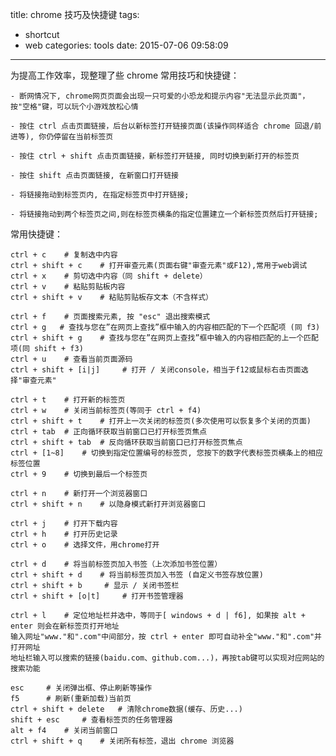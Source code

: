 title: chrome 技巧及快捷键
tags:
  - shortcut
  - web
categories: tools
date: 2015-07-06 09:58:09
---

为提高工作效率，现整理了些 chrome 常用技巧和快捷键：

    - 断网情况下, chrome网页页面会出现一只可爱的小恐龙和提示内容"无法显示此页面"，按"空格"键，可以玩个小游戏放松心情

    - 按住 ctrl 点击页面链接，后台以新标签打开链接页面(该操作同样适合 chrome 回退/前进等), 你仍停留在当前标签页

    - 按住 ctrl + shift 点击页面链接，新标签打开链接, 同时切换到新打开的标签页

    - 按住 shift 点击页面链接, 在新窗口打开链接

    - 将链接拖动到标签页内, 在指定标签页中打开链接; 

    - 将链接拖动到两个标签页之间,则在标签页横条的指定位置建立一个新标签页然后打开链接;

<!-- more -->

常用快捷键：
    
    ctrl + c    # 复制选中内容
    ctrl + shift + c    # 打开审查元素(页面右键"审查元素"或F12),常用于web调试 
    ctrl + x    # 剪切选中内容（同 shift + delete）
    ctrl + v    # 粘贴剪贴板内容
    ctrl + shift + v    # 粘贴剪贴板存文本（不含样式）

    ctrl + f    # 页面搜索元素, 按 "esc" 退出搜索模式
    ctrl + g   # 查找与您在”在网页上查找”框中输入的内容相匹配的下一个匹配项 (同 f3) 
    ctrl + shift + g    # 查找与您在”在网页上查找”框中输入的内容相匹配的上一个匹配项(同 shift + f3)
    ctrl + u    # 查看当前页面源码
    ctrl + shift + [i|j]     # 打开 / 关闭console，相当于f12或鼠标右击页面选择"审查元素"

	ctrl + t 	# 打开新的标签页
	ctrl + w 	# 关闭当前标签页(等同于 ctrl + f4)
	ctrl + shift + t 	# 打开上一次关闭的标签页(多次使用可以恢复多个关闭的页面)
    ctrl + tab  # 正向循环获取当前窗口已打开标签页焦点
    ctrl + shift + tab  # 反向循环获取当前窗口已打开标签页焦点
    ctrl + [1~8]    # 切换到指定位置编号的标签页, 您按下的数字代表标签页横条上的相应标签位置
    ctrl + 9    # 切换到最后一个标签页

	ctrl + n 	# 新打开一个浏览器窗口
	ctrl + shift + n 	# 以隐身模式新打开浏览器窗口

	ctrl + j 	# 打开下载内容
	ctrl + h 	# 打开历史记录
    ctrl + o    # 选择文件，用chrome打开

	ctrl + d 	# 将当前标签页加入书签（上次添加书签位置）
	ctrl + shift + d 	# 将当前标签页加入书签 (自定义书签存放位置)
    ctrl + shift + b     # 显示 / 关闭书签栏
    ctrl + shift + [o|t]     # 打开书签管理器

    ctrl + l	# 定位地址栏并选中，等同于[ windows + d | f6], 如果按 alt + enter 则会在新标签页打开地址
    输入网址"www."和".com"中间部分，按 ctrl + enter 即可自动补全"www."和".com"并打开网址
    地址栏输入可以搜索的链接(baidu.com、github.com...)，再按tab键可以实现对应网站的搜索功能

    esc     # 关闭弹出框、停止刷新等操作
    f5      # 刷新(重新加载)当前页
    ctrl + shift + delete   # 清除chrome数据(缓存、历史...)
    shift + esc     # 查看标签页的任务管理器
    alt + f4    # 关闭当前窗口
    ctrl + shift + q 	# 关闭所有标签，退出 chrome 浏览器